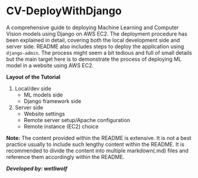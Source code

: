 
# CV-DeployWithDjango

A comprehensive guide to deploying Machine Learning and Computer Vision models using Django on AWS EC2. The deployment procedure has been explained in detail, covering both the local development side and server side. README also includes steps to deploy the application using `django-admin`. The process might seem a bit tedious and full of small details but the main target here is to demonstrate the process of deploying ML model in a website using AWS EC2.

**Layout of the Tutorial**

1. Local/dev side
    * ML models side
    * Django framework side
2. Server side
    * Website settings
    * Remote server setup/Apache configuration
    * Remote instance (EC2) choice

**Note:** The content provided within the README is extensive. It is not a best practice usually to include such lengthy content within the README. It is recommended to divide the content into multiple markdown(.md) files and reference them accordingly within the README.

***Developed by: wetliwolf***